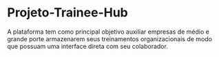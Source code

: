 # Projeto-Trainee-Hub
A plataforma tem como principal objetivo auxiliar empresas de médio e grande porte armazenarem seus treinamentos organizacionais de modo que possuam uma interface direta com seu colaborador. 
